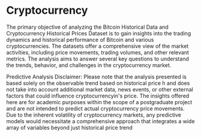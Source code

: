 # Cryptocurrency
The primary objective of analyzing the Bitcoin Historical Data and Cryptocurrency Historical Prices Dataset is to gain insights into the trading dynamics and historical performance of Bitcoin and various cryptocurrencies.
The datasets offer a comprehensive view of the market activities, including price movements, trading volumes, and other relevant metrics. The analysis aims to answer several key questions to understand the trends, behavior, and challenges in the cryptocurrency market.

Predictive Analysis Disclaimer:
Please note that the analysis presented is based solely on the observable trend based on historical price h and does not take into account additional market data, news events, or other external factors that could influence cryptocurrencyin's price. The insights offered here are for academic purposes within the scope of a postgraduate project and are not intended to predict actual cryptocurrency price movements. Due to the inherent volatility of cryptocurrency markets, any predictive models would necessitate a comprehensive approach that integrates a wide array of variables beyond just historical price trend
